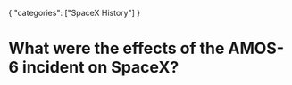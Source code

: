 {
    "categories": ["SpaceX History"]
}

# What were the effects of the AMOS-6 incident on SpaceX?
